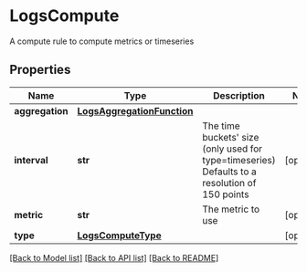 # LogsCompute

A compute rule to compute metrics or timeseries

## Properties

| Name            | Type                                                      | Description                                                                                            | Notes      |
| --------------- | --------------------------------------------------------- | ------------------------------------------------------------------------------------------------------ | ---------- |
| **aggregation** | [**LogsAggregationFunction**](LogsAggregationFunction.md) |                                                                                                        |
| **interval**    | **str**                                                   | The time buckets&#39; size (only used for type&#x3D;timeseries) Defaults to a resolution of 150 points | [optional] |
| **metric**      | **str**                                                   | The metric to use                                                                                      | [optional] |
| **type**        | [**LogsComputeType**](LogsComputeType.md)                 |                                                                                                        | [optional] |

[[Back to Model list]](README.md#documentation-for-models) [[Back to API list]](README.md#documentation-for-api-endpoints) [[Back to README]](README.md)

